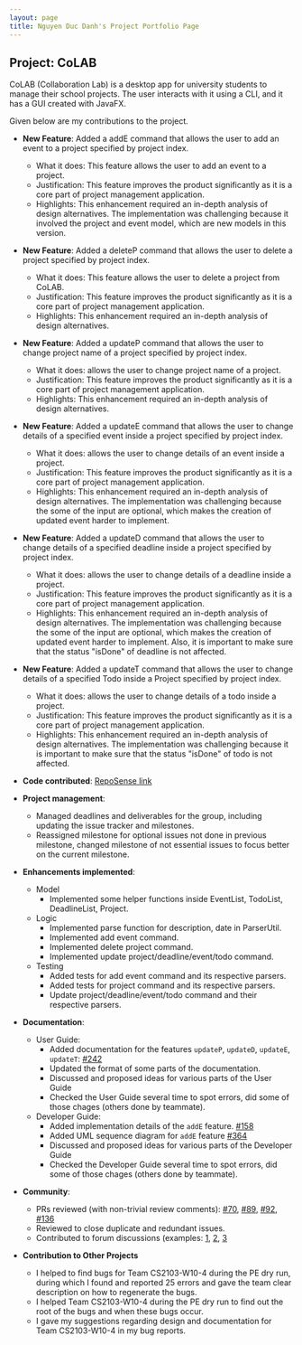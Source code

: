 ```yaml
---
layout: page
title: Nguyen Duc Danh's Project Portfolio Page
---
```


## Project: CoLAB

CoLAB (Collaboration Lab) is a desktop app for university students to manage their school projects. The user interacts with it using a CLI, and it has a GUI created with JavaFX.

Given below are my contributions to the project.

* **New Feature**: Added a addE command that allows the user to add an event to a project specified by project index.
  * What it does: This feature allows the user to add an event to a project.
  * Justification: This feature improves the product significantly as it is a core part of project management application.
  * Highlights: This enhancement required an in-depth analysis of design alternatives. The implementation was challenging because it involved the project and event model, which are new models in this version.

* **New Feature**: Added a deleteP command that allows the user to delete a project specified by project index.
  * What it does: This feature allows the user to delete a project from CoLAB.
  * Justification: This feature improves the product significantly as it is a core part of project management application.
  * Highlights: This enhancement required an in-depth analysis of design alternatives.

* **New Feature**: Added a updateP command that allows the user to change project name of a project specified by project index.
  * What it does: allows the user to change project name of a project.
  * Justification: This feature improves the product significantly as it is a core part of project management application.
  * Highlights: This enhancement required an in-depth analysis of design alternatives.

* **New Feature**: Added a updateE command that allows the user to change details of a specified event inside a project specified by project index.
  * What it does: allows the user to change details of an event inside a project.
  * Justification: This feature improves the product significantly as it is a core part of project management application.
  * Highlights: This enhancement required an in-depth analysis of design alternatives. The implementation was challenging because the some of the input are optional, which makes the creation of updated event harder to implement. 

* **New Feature**: Added a updateD command that allows the user to change details of a specified deadline inside a project specified by project index.
  * What it does: allows the user to change details of a deadline inside a project.
  * Justification: This feature improves the product significantly as it is a core part of project management application.
  * Highlights: This enhancement required an in-depth analysis of design alternatives. The implementation was challenging because the some of the input are optional, which makes the creation of updated event harder to implement. Also, it is important to make sure that the status "isDone" of deadline is not affected.  

* **New Feature**: Added a updateT command that allows the user to change details of a specified Todo inside a Project specified by project index.
  * What it does: allows the user to change details of a todo inside a project.
  * Justification: This feature improves the product significantly as it is a core part of project management application.
  * Highlights: This enhancement required an in-depth analysis of design alternatives. The implementation was challenging because it is important to make sure that the status "isDone" of todo is not affected.

* **Code contributed**: [RepoSense link](https://nus-cs2103-ay2021s2.github.io/tp-dashboard/?search=eriksen2411&sort=groupTitle&sortWithin=title&timeframe=commit&mergegroup=&groupSelect=groupByRepos&breakdown=false&since=2021-02-19&tabOpen=true&tabType=authorship&tabAuthor=Eriksen2411&tabRepo=AY2021S2-CS2103T-T11-2%2Ftp%5Bmaster%5D&authorshipIsMergeGroup=false&authorshipFileTypes=docs~functional-code~test-code&authorshipIsBinaryFileTypeChecked=false)

* **Project management**:
  * Managed deadlines and deliverables for the group, including updating the issue tracker and milestones.
  * Reassigned milestone for optional issues not done in previous milestone, changed milestone of not essential issues to focus better on the current milestone.

* **Enhancements implemented**:
  * Model
    * Implemented some helper functions inside EventList, TodoList, DeadlineList, Project.
  * Logic
    * Implemented parse function for description, date in ParserUtil.
    * Implemented add event command.
    * Implemented delete project command.
    * Implemented update project/deadline/event/todo command.
  * Testing
    * Added tests for add event command and its respective parsers.
    * Added tests for project command and its respective parsers.
    * Update project/deadline/event/todo command and their respective parsers.


* **Documentation**:
  * User Guide:
    * Added documentation for the features `updateP`, `updateD`, `updateE`, `updateT`: [\#242](https://github.com/AY2021S2-CS2103T-T11-2/tp/pull/242)
    * Updated the format of some parts of the documentation.
    * Discussed and proposed ideas for various parts of the User Guide
    * Checked the User Guide several time to spot errors, did some of those chages (others done by teammate).
  * Developer Guide:
    * Added implementation details of the `addE` feature. [\#158](https://github.com/AY2021S2-CS2103T-T11-2/tp/pull/158)
    * Added UML sequence diagram for `addE` feature [\#364](https://github.com/AY2021S2-CS2103T-T11-2/tp/pull/364)
    * Discussed and proposed ideas for various parts of the Developer Guide
    * Checked the Developer Guide several time to spot errors, did some of those chages (others done by teammate).

* **Community**:
  * PRs reviewed (with non-trivial review comments): [\#70](https://github.com/AY2021S2-CS2103T-T11-2/tp/pull/70#discussion_r592522775), [\#89](https://github.com/AY2021S2-CS2103T-T11-2/tp/pull/89#discussion_r594836780), [\#92](https://github.com/AY2021S2-CS2103T-T11-2/tp/pull/92#discussion_r593797414), [\#136](https://github.com/AY2021S2-CS2103T-T11-2/tp/pull/136#discussion_r600474816)
  * Reviewed to close duplicate and redundant issues.
  * Contributed to forum discussions (examples: [1](https://github.com/nus-cs2103-AY2021S2/forum/issues/23), [2](https://github.com/nus-cs2103-AY2021S2/forum/issues/260), [3](https://github.com/nus-cs2103-AY2021S2/forum/issues/108)

* **Contribution to Other Projects**
  * I helped to find bugs for Team CS2103-W10-4 during the PE dry run, during which I found and reported 25 errors and gave the team clear description on how to regenerate the bugs.
  * I helped Team CS2103-W10-4 during the PE dry run to find out the root of the bugs and when these bugs occur.
  * I gave my suggestions regarding design and documentation for Team CS2103-W10-4 in my bug reports.
